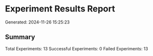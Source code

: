 # Experiment Results Report
Generated: 2024-11-26 15:25:23

## Summary
Total Experiments: 13
Successful Experiments: 0
Failed Experiments: 13


